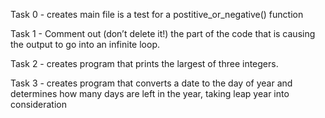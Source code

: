 Task 0 - creates main file is a test for a postitive_or_negative() function

Task 1 - Comment out (don’t delete it!) the part of the code that is causing the output to go into an infinite loop.

Task 2 - creates program that prints the largest of three integers.

Task 3 - creates program that  converts a date to the day of year and determines how many days are left in the year, taking leap year into consideration
